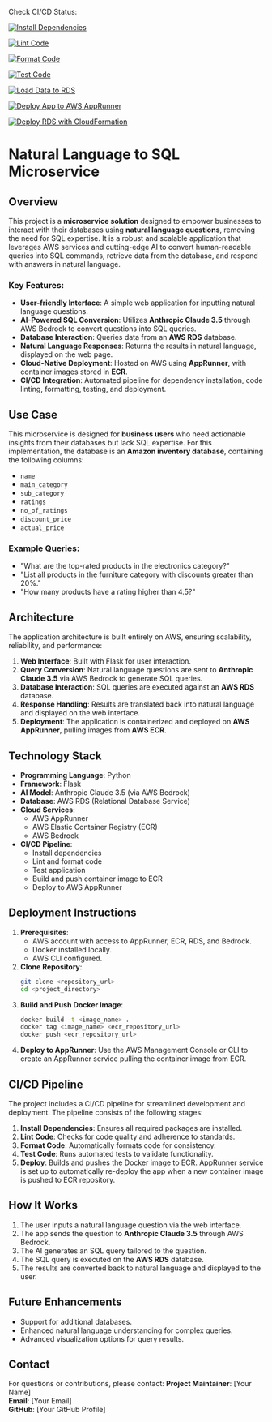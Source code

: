 Check CI/CD Status: 

[![Install Dependencies](https://github.com/nogibjj/Final_project_Inventory/actions/workflows/install.yml/badge.svg)](https://github.com/nogibjj/Final_project_Inventory/actions/workflows/install.yml)

[![Lint Code](https://github.com/nogibjj/Final_project_Inventory/actions/workflows/lint.yml/badge.svg)](https://github.com/nogibjj/Final_project_Inventory/actions/workflows/lint.yml)

[![Format Code](https://github.com/nogibjj/Final_project_Inventory/actions/workflows/format.yml/badge.svg)](https://github.com/nogibjj/Final_project_Inventory/actions/workflows/format.yml)

[![Test Code](https://github.com/nogibjj/Final_project_Inventory/actions/workflows/test.yml/badge.svg)](https://github.com/nogibjj/Final_project_Inventory/actions/workflows/test.yml)

[![Load Data to RDS](https://github.com/Afag-Ramazanova/DE_final_project/actions/workflows/load_data.yml/badge.svg)](https://github.com/Afag-Ramazanova/DE_final_project/actions/workflows/load_data.yml)

[![Deploy App to AWS AppRunner](https://github.com/Afag-Ramazanova/DE_final_project/actions/workflows/ecr.yml/badge.svg)](https://github.com/Afag-Ramazanova/DE_final_project/actions/workflows/ecr.yml)

[![Deploy RDS with CloudFormation](https://github.com/Afag-Ramazanova/DE_final_project/actions/workflows/deploy_rds.yml/badge.svg)](https://github.com/Afag-Ramazanova/DE_final_project/actions/workflows/deploy_rds.yml)


# Natural Language to SQL Microservice

## Overview
This project is a **microservice solution** designed to empower businesses to interact with their databases using **natural language questions**, removing the need for SQL expertise. It is a robust and scalable application that leverages AWS services and cutting-edge AI to convert human-readable queries into SQL commands, retrieve data from the database, and respond with answers in natural language.

### Key Features:
- **User-friendly Interface**: A simple web application for inputting natural language questions.
- **AI-Powered SQL Conversion**: Utilizes **Anthropic Claude 3.5** through AWS Bedrock to convert questions into SQL queries.
- **Database Interaction**: Queries data from an **AWS RDS** database.
- **Natural Language Responses**: Returns the results in natural language, displayed on the web page.
- **Cloud-Native Deployment**: Hosted on AWS using **AppRunner**, with container images stored in **ECR**.
- **CI/CD Integration**: Automated pipeline for dependency installation, code linting, formatting, testing, and deployment.

## Use Case
This microservice is designed for **business users** who need actionable insights from their databases but lack SQL expertise. For this implementation, the database is an **Amazon inventory database**, containing the following columns:
- `name`
- `main_category`
- `sub_category`
- `ratings`
- `no_of_ratings`
- `discount_price`
- `actual_price`

### Example Queries:
- "What are the top-rated products in the electronics category?"
- "List all products in the furniture category with discounts greater than 20%."
- "How many products have a rating higher than 4.5?"

## Architecture
The application architecture is built entirely on AWS, ensuring scalability, reliability, and performance:
1. **Web Interface**: Built with Flask for user interaction.
2. **Query Conversion**: Natural language questions are sent to **Anthropic Claude 3.5** via AWS Bedrock to generate SQL queries.
3. **Database Interaction**: SQL queries are executed against an **AWS RDS** database.
4. **Response Handling**: Results are translated back into natural language and displayed on the web interface.
5. **Deployment**: The application is containerized and deployed on **AWS AppRunner**, pulling images from **AWS ECR**.

## Technology Stack
- **Programming Language**: Python
- **Framework**: Flask
- **AI Model**: Anthropic Claude 3.5 (via AWS Bedrock)
- **Database**: AWS RDS (Relational Database Service)
- **Cloud Services**:
  - AWS AppRunner
  - AWS Elastic Container Registry (ECR)
  - AWS Bedrock
- **CI/CD Pipeline**:
  - Install dependencies
  - Lint and format code
  - Test application
  - Build and push container image to ECR
  - Deploy to AWS AppRunner

## Deployment Instructions
1. **Prerequisites**:
   - AWS account with access to AppRunner, ECR, RDS, and Bedrock.
   - Docker installed locally.
   - AWS CLI configured.
2. **Clone Repository**:
   ```bash
   git clone <repository_url>
   cd <project_directory>
   ```
3. **Build and Push Docker Image**:
   ```bash
   docker build -t <image_name> .
   docker tag <image_name> <ecr_repository_url>
   docker push <ecr_repository_url>
   ```
4. **Deploy to AppRunner**:
   Use the AWS Management Console or CLI to create an AppRunner service pulling the container image from ECR.

## CI/CD Pipeline
The project includes a CI/CD pipeline for streamlined development and deployment. The pipeline consists of the following stages:
1. **Install Dependencies**: Ensures all required packages are installed.
2. **Lint Code**: Checks for code quality and adherence to standards.
3. **Format Code**: Automatically formats code for consistency.
4. **Test Code**: Runs automated tests to validate functionality.
5. **Deploy**: Builds and pushes the Docker image to ECR. AppRunner service is set up to automatically re-deploy the app when a new container image is pushed to ECR repository.

## How It Works
1. The user inputs a natural language question via the web interface.
2. The app sends the question to **Anthropic Claude 3.5** through AWS Bedrock.
3. The AI generates an SQL query tailored to the question.
4. The SQL query is executed on the **AWS RDS** database.
5. The results are converted back to natural language and displayed to the user.

## Future Enhancements
- Support for additional databases.
- Enhanced natural language understanding for complex queries.
- Advanced visualization options for query results.

## Contact
For questions or contributions, please contact:
**Project Maintainer**: [Your Name]  
**Email**: [Your Email]  
**GitHub**: [Your GitHub Profile]
